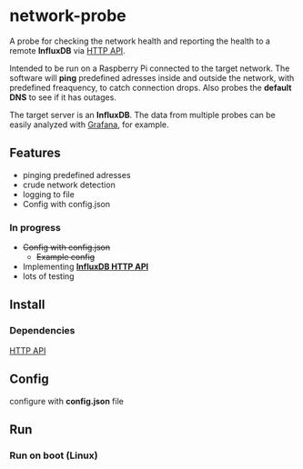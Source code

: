 # network-probe

A probe for checking the network health and reporting the health to a remote **InfluxDB** via [HTTP API](https://github.com/influxdata/influxdb-python).

Intended to be run on a Raspberry Pi connected to the target network. The software will **ping** predefined adresses inside and outside the network, with predefined freaquency, to catch connection drops. Also probes the **default DNS** to see if it has outages.

The target server is an **InfluxDB**. The data from multiple probes can be easily analyzed with [Grafana](https://grafana.com/), for example.

## Features ##

- pinging predefined adresses
- crude network detection
- logging to file
- Config with config.json

### In progress ###

- ~~Config with config.json~~
  - ~~Example config~~
- Implementing **[InfluxDB HTTP API](https://github.com/influxdata/influxdb-python)**
- lots of testing

## Install ##

### Dependencies ###

[HTTP API](https://github.com/influxdata/influxdb-python)

## Config ##

configure with **config.json** file

## Run ##

### Run on boot (Linux) ###
